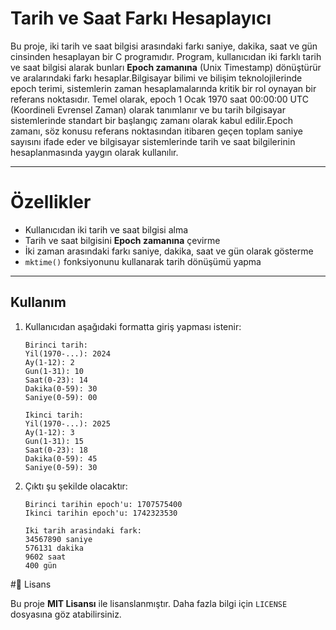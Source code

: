 # Tarih ve Saat Farkı Hesaplayıcı 

Bu proje, iki tarih ve saat bilgisi arasındaki farkı saniye, dakika, saat ve gün cinsinden hesaplayan bir C programıdır. Program, kullanıcıdan iki farklı tarih ve saat bilgisi alarak bunları **Epoch zamanına** (Unix Timestamp) dönüştürür ve aralarındaki farkı hesaplar.Bilgisayar bilimi ve bilişim teknolojilerinde epoch terimi, sistemlerin zaman hesaplamalarında kritik bir rol oynayan bir referans noktasıdır. Temel olarak, epoch 1 Ocak 1970 saat 00:00:00 UTC (Koordineli Evrensel Zaman) olarak tanımlanır ve bu tarih bilgisayar sistemlerinde standart bir başlangıç zamanı olarak kabul edilir.Epoch zamanı, söz konusu referans noktasından itibaren geçen toplam saniye sayısını ifade eder ve bilgisayar sistemlerinde tarih ve saat bilgilerinin hesaplanmasında yaygın olarak kullanılır. 

---

# Özellikler

- Kullanıcıdan iki tarih ve saat bilgisi alma  
- Tarih ve saat bilgisini **Epoch zamanına** çevirme  
- İki zaman arasındaki farkı saniye, dakika, saat ve gün olarak gösterme  
- `mktime()` fonksiyonunu kullanarak tarih dönüşümü yapma  

---

## Kullanım

1. Kullanıcıdan aşağıdaki formatta giriş yapması istenir:
   ```
   Birinci tarih:
   Yil(1970-...): 2024
   Ay(1-12): 2
   Gun(1-31): 10
   Saat(0-23): 14
   Dakika(0-59): 30
   Saniye(0-59): 00
   
   Ikinci tarih:
   Yil(1970-...): 2025
   Ay(1-12): 3
   Gun(1-31): 15
   Saat(0-23): 18
   Dakika(0-59): 45
   Saniye(0-59): 30
   ```

2. Çıktı şu şekilde olacaktır:
   ```
   Birinci tarihin epoch'u: 1707575400
   Ikinci tarihin epoch'u: 1742323530
   
   Iki tarih arasindaki fark:
   34567890 saniye
   576131 dakika
   9602 saat
   400 gün
   ```

#📜 Lisans

Bu proje **MIT Lisansı** ile lisanslanmıştır. Daha fazla bilgi için `LICENSE` dosyasına göz atabilirsiniz.


